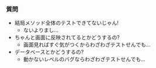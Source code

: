 ### 質問

* 結局メソッド全体のテストできてないじゃん!
  - ないよりまし...
* ちゃんと画面に反映されてるとかどうするの?
  - 画面見ればすぐ気がつくからわざわざテストせんでも...
* データベースとかどうするの?
  - 動かないレベルのバグならわざわざテストせんでも...
